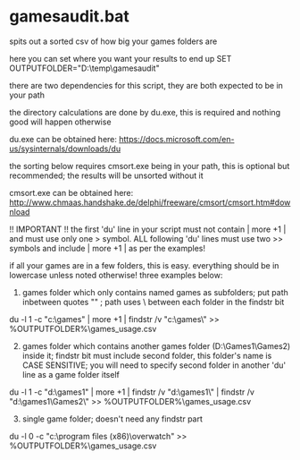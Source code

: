 # gamesaudit.bat
spits out a sorted csv of how big your games folders are

here you can set where you want your results to end up
SET OUTPUTFOLDER="D:\temp\gamesaudit"

there are two dependencies for this script, they are both expected to be in your path

the directory calculations are done by du.exe, this is required and nothing good will happen otherwise

du.exe can be obtained here: https://docs.microsoft.com/en-us/sysinternals/downloads/du

the sorting below requires cmsort.exe being in your path, this is optional but recommended; the results will be unsorted without it

cmsort.exe can be obtained here: http://www.chmaas.handshake.de/delphi/freeware/cmsort/cmsort.htm#download


!! IMPORTANT !! the first 'du' line in your script must not contain | more +1 | and must use only one > symbol. 
ALL following 'du' lines must use two >> symbols and include | more +1 | as per the examples!

if all your games are in a few folders, this is easy. everything should be in lowercase unless noted otherwise!
three examples below:

1. games folder which only contains named games as subfolders; put path inbetween quotes "" ; path uses \\ between each folder in the findstr bit

du -l 1 -c "c:\games" | more +1 | findstr /v \"c:\\games\\\" >> %OUTPUTFOLDER%\games_usage.csv

2. games folder which contains another games folder (D:\Games1\Games2\) inside it; findstr bit must include second folder, this folder's name is CASE SENSITIVE; you will need to specify second folder in another 'du' line as a game folder itself

du -l 1 -c "d:\games1" | more +1 | findstr /v \"d:\\games1\\\" | findstr /v \"d:\games1\Games2\\\" >> %OUTPUTFOLDER%\games_usage.csv

3. single game folder; doesn't need any findstr part

du -l 0 -c "c:\program files (x86)\overwatch" >> %OUTPUTFOLDER%\games_usage.csv
